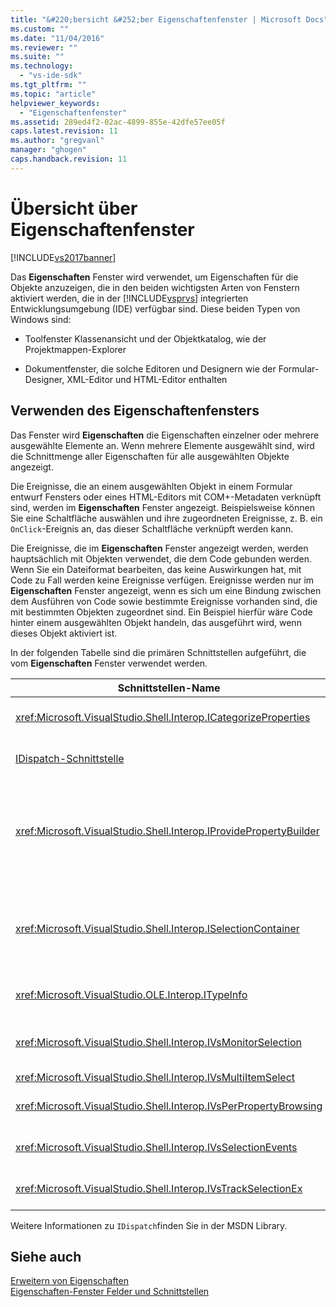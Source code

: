 ```yaml
---
title: "&#220;bersicht &#252;ber Eigenschaftenfenster | Microsoft Docs"
ms.custom: ""
ms.date: "11/04/2016"
ms.reviewer: ""
ms.suite: ""
ms.technology: 
  - "vs-ide-sdk"
ms.tgt_pltfrm: ""
ms.topic: "article"
helpviewer_keywords: 
  - "Eigenschaftenfenster"
ms.assetid: 289ed4f2-02ac-4899-855e-42dfe57ee05f
caps.latest.revision: 11
ms.author: "gregvanl"
manager: "ghogen"
caps.handback.revision: 11
---
```

# &#220;bersicht &#252;ber Eigenschaftenfenster
[!INCLUDE[vs2017banner](../../code-quality/includes/vs2017banner.md)]

Das **Eigenschaften** Fenster wird verwendet, um Eigenschaften für die Objekte anzuzeigen, die in den beiden wichtigsten Arten von Fenstern aktiviert werden, die in der [!INCLUDE[vsprvs](../../code-quality/includes/vsprvs_md.md)] integrierten Entwicklungsumgebung \(IDE\) verfügbar sind.  Diese beiden Typen von Windows sind:  
  
-   Toolfenster Klassenansicht und der Objektkatalog, wie der Projektmappen\-Explorer  
  
-   Dokumentfenster, die solche Editoren und Designern wie der Formular\-Designer, XML\-Editor und HTML\-Editor enthalten  
  
## Verwenden des Eigenschaftenfensters  
 Das Fenster wird **Eigenschaften** die Eigenschaften einzelner oder mehrere ausgewählte Elemente an.  Wenn mehrere Elemente ausgewählt sind, wird die Schnittmenge aller Eigenschaften für alle ausgewählten Objekte angezeigt.  
  
 Die Ereignisse, die an einem ausgewählten Objekt in einem Formular entwurf Fensters oder eines HTML\-Editors mit COM\+\-Metadaten verknüpft sind, werden im **Eigenschaften** Fenster angezeigt.  Beispielsweise können Sie eine Schaltfläche auswählen und ihre zugeordneten Ereignisse, z. B. ein `OnClick`\-Ereignis an, das dieser Schaltfläche verknüpft werden kann.  
  
 Die Ereignisse, die im **Eigenschaften** Fenster angezeigt werden, werden hauptsächlich mit Objekten verwendet, die dem Code gebunden werden.  Wenn Sie ein Dateiformat bearbeiten, das keine Auswirkungen hat, mit Code zu Fall werden keine Ereignisse verfügen.  Ereignisse werden nur im **Eigenschaften** Fenster angezeigt, wenn es sich um eine Bindung zwischen dem Ausführen von Code sowie bestimmte Ereignisse vorhanden sind, die mit bestimmten Objekten zugeordnet sind.  Ein Beispiel hierfür wäre Code hinter einem ausgewählten Objekt handeln, das ausgeführt wird, wenn dieses Objekt aktiviert ist.  
  
 In der folgenden Tabelle sind die primären Schnittstellen aufgeführt, die vom **Eigenschaften** Fenster verwendet werden.  
  
|Schnittstellen\-Name|Beschreibung|  
|--------------------------|------------------|  
|<xref:Microsoft.VisualStudio.Shell.Interop.ICategorizeProperties>|Stellt eine Liste von Kategorien auf den **Eigenschaften** Fenster bereit und ordnet jede Eigenschaft mit einer Kategorie zu.|  
|[IDispatch\-Schnittstelle](http://msdn.microsoft.com/de-de/ebbff4bc-36b2-4861-9efa-ffa45e013eb5)|Setzt die Methoden und Eigenschaften eines Objekts Programmierwerkzeuge und anderen Anwendungen aus, die Automatisierung unterstützen.|  
|<xref:Microsoft.VisualStudio.Shell.Interop.IProvidePropertyBuilder>|Stellt die Schaltflächen mit den Auslassungspunkten \(...\) bereit, die *Generatoren* aufgerufen werden, die geöffnete Fenster des modalen Dialogfelds durch das Objekt selbst implementiert haben.  Wird verwendet, wenn ein Wert nicht leicht vom Benutzer in einem Textfeld eingegeben wird.  Beispielsweise würde er verwendet werden, um eine Farbauswahl zu öffnen, die den RGB\-Wert für Sie festgelegt.|  
|<xref:Microsoft.VisualStudio.Shell.Interop.ISelectionContainer>|Ermöglicht den Zugriff auf Objekte, auf die erhaltene Updateinformationen verwendet werden, die im **Eigenschaften** Fenster angezeigt werden.  <xref:Microsoft.VisualStudio.Shell.Interop.ISelectionContainer> wird von VSPackages für jedes Fenster implementiert, das auswählbare Objekte mit den zugehörigen Eigenschaften enthält, die angezeigt werden soll.|  
|<xref:Microsoft.VisualStudio.OLE.Interop.ITypeInfo>|Stellt Informationen über den Typ eines Objekts als Methoden einer Schnittstelle und die Felder einer Struktur bereit.|  
|<xref:Microsoft.VisualStudio.Shell.Interop.IVsMonitorSelection>|Aktiviert die Benachrichtigung von VSPackages Auswahl von Ereignissen zu empfangen und Informationen zur aktuellen Projekthierarchie, das Element, den Elementwert Befehlsbenutzeroberflächen und den Kontext abrufen.|  
|<xref:Microsoft.VisualStudio.Shell.Interop.IVsMultiItemSelect>|Stellt die Umgebung mit Zugriff auf die Mehrfachauswahl.|  
|<xref:Microsoft.VisualStudio.Shell.Interop.IVsPerPropertyBrowsing>|Wird verwendet, um lokalisierte Namen für einige Eigenschaften anzugeben **Eigenschaften** im Fenster angezeigt.|  
|<xref:Microsoft.VisualStudio.Shell.Interop.IVsSelectionEvents>|Notifies registrierte VSPackages von Änderungen an der aktuellen Auswahl oder dem Elementwert am Befehlsbenutzeroberflächen Elementkontext.|  
|<xref:Microsoft.VisualStudio.Shell.Interop.IVsTrackSelectionEx>|Benachrichtigt die Umgebung über eine Änderung in der aktuellen Auswahl und bietet Zugriff auf die Hierarchien\- und Elementinformationen in Bezug auf die neue Auswahl.|  
  
 Weitere Informationen zu `IDispatch`finden Sie in der MSDN Library.  
  
## Siehe auch  
 [Erweitern von Eigenschaften](../../extensibility/internals/extending-properties.md)   
 [Eigenschaften\-Fenster Felder und Schnittstellen](../../extensibility/internals/properties-window-fields-and-interfaces.md)